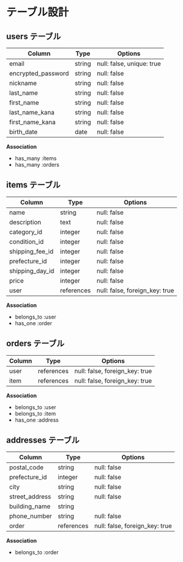# テーブル設計

## users テーブル
| Column              | Type    | Options                 |
|---------------------|---------|-------------------------|
| email               | string  | null: false, unique: true |
| encrypted_password  | string  | null: false             |
| nickname            | string  | null: false             |
| last_name           | string  | null: false             |
| first_name          | string  | null: false             |
| last_name_kana      | string  | null: false             |
| first_name_kana     | string  | null: false             |
| birth_date          | date    | null: false             |

**Association**
- has_many :items
- has_many :orders

## items テーブル
| Column           | Type     | Options                        |
|------------------|----------|--------------------------------|
| name             | string   | null: false                    |
| description      | text     | null: false                    |
| category_id      | integer  | null: false                    |
| condition_id     | integer  | null: false                    |
| shipping_fee_id  | integer  | null: false                    |
| prefecture_id    | integer  | null: false                    |
| shipping_day_id  | integer  | null: false                    |
| price            | integer  | null: false                    |
| user             | references | null: false, foreign_key: true |

**Association**
- belongs_to :user
- has_one :order

## orders テーブル
| Column | Type       | Options                        |
|--------|------------|--------------------------------|
| user   | references | null: false, foreign_key: true |
| item   | references | null: false, foreign_key: true |

**Association**
- belongs_to :user
- belongs_to :item
- has_one :address

## addresses テーブル
| Column         | Type    | Options                        |
|----------------|---------|--------------------------------|
| postal_code    | string  | null: false                    |
| prefecture_id  | integer | null: false                    |
| city           | string  | null: false                    |
| street_address | string  | null: false                    |
| building_name  | string  |                                |
| phone_number   | string  | null: false                    |
| order          | references | null: false, foreign_key: true |

**Association**
- belongs_to :order


